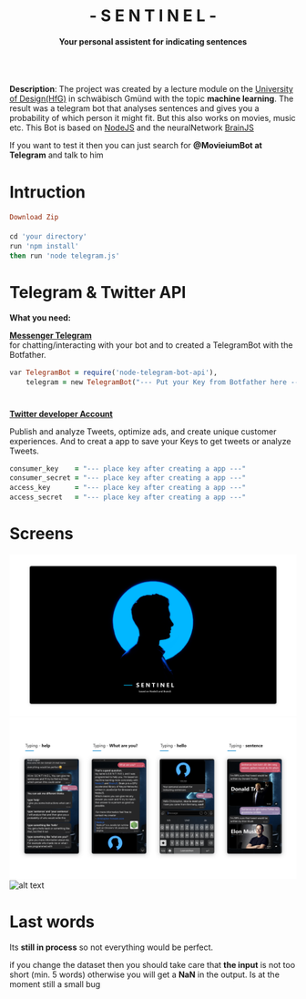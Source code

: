 
 <h1 align="center">- S E N T I N E L -</h1>
<h4 align="center">Your personal assistent for indicating sentences</h4><br><br>

**Description**:
The project was created by a lecture module on the [University of Design(HfG)](https://www.hfg-gmuend.de/) in schwäbisch Gmünd with the topic **machine learning**. The result was a telegram bot that analyses sentences and gives you a probability of which person it might fit. But this also works on movies, music etc.
This Bot is based on [NodeJS](https://nodejs.org/en/) and the neuralNetwork [BrainJS](https://brain.js.org/#/)

If you want to test it then you can just search for **@MovieiumBot at Telegram** and talk to him 

# Intruction
```ruby
Download Zip 

cd 'your directory'
run 'npm install'
then run 'node telegram.js'
```

# Telegram & Twitter API
**What you need:**

**[Messenger Telegram](https://telegram.org/)**  
for chatting/interacting with your bot and to created a TelegramBot with the Botfather.
``` ruby
var TelegramBot = require('node-telegram-bot-api'),
    telegram = new TelegramBot("--- Put your Key from Botfather here ---", {polling: true});
```
<h1 align="center"></h1>

**[Twitter developer Account](https://developer.twitter.com/)** 

Publish and analyze Tweets, optimize ads, and create unique customer experiences. 
And to creat a app to save your Keys to get tweets or analyze Tweets.
``` ruby
consumer_key    = "--- place key after creating a app ---"
consumer_secret = "--- place key after creating a app ---"
access_key      = "--- place key after creating a app ---"
access_secret   = "--- place key after creating a app ---"
```


# Screens 
![alt text](https://github.com/ChRIisS97/machine-learning-TelegramBot/blob/master/Home.png)
![alt text](https://github.com/ChRIisS97/machine-learning-TelegramBot/blob/master/variants.png)
![alt text](https://github.com/ChRIisS97/machine-learning-TelegramBot/blob/master/Home%20–%202.png)


# Last words
Its **still in process** so not everything would be perfect. 

if you change the dataset then you should take care that **the input** is not too short (min. 5 words) 
otherwise you will get a **NaN** in the output. Is at the moment still a small bug
